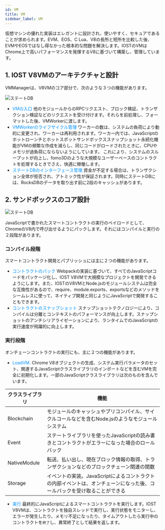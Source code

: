 ```yaml
---
id: VM
title: VM
sidebar_label: VM
---
```


仮想マシンの優れた実装はエレガントに設計され、使いやすく、セキュアであることが求められます。EVM、EOS、C Lua、V8の長所と短所を比較した後、EVMやEOSではなし得なかった根本的な問題を解決します。IOSTのVMはChrome上で高いパフォーマンスを発揮するV8に基づいて構築し、管理しています。

## 1. IOST V8VMのアーキテクチャと設計

VMManagerは、V8VMのコア部分で、次のような３つの機能があります。

![ステートDB](assets/2-intro-of-iost/VM/V8VM.png)
* <font color="#0092ff">VMの入口 </font>他のモジュールからのRPCリクエスト、ブロック検証、トランザクション検証などのリクエストを受け付けます。それらを前処理し、フォーマットした後、VMWorkerに渡します。
* <font color="#0092ff">VMWorkerのライフサイクル管理 </font>ワーカーの数は、システムの負荷により動的に変更され、ワーカーは再利用されます。ワーカー内では、JavaScriptのホットローンチとホットスポットサンドボックススナップショット永続化機能がVMの頻繁な作成を減らし、同じコードがロードされたときに、CPUやメモリが過負荷にならないようにしています。 これにより、システムのスループットが向上し、fomo3Dのような大規模なユーザーベースのコントラクトを処理するときでさえ、快適に稼働します。
* <font color="#0092ff">ステートDBのインターフェース管理 </font>資金が不足する場合は、トランザクション全体が拒否され、アトミック性が保証されます。同時にステートDBには、RocksDBのデータを取り出す前に2段のキャッシュがあります。

## 2. サンドボックスのコア設計

![ステートDB](assets/2-intro-of-iost/VM/sandbox.png)

JavaScriptで書かれたスマートコントラクトの実行のペイロードとして、ChromeのV8内で呼び出せるようにパックします。それにはコンパイルと実行の２段階があります。

### コンパイル段階

スマートコントラクト開発とパブリッシュには主に２つの機能があります。

* <font color="#0092ff">コントラクトのパック </font>Webpackの実装に基づいて、すべてのJavaScriptコードをパッケージ化し、IOST V8VMで大規模なプロジェクトを開発できるようにします。また、IOSTのV8VMとNode.jsのモジュールシステムは完全な互換性があるので、require、module.exports、exportsなどのメソッドをシームレスに使って、ネイティブ開発と同じようにJavaScriptで開発することもできます。
* <font color="#0092ff">コントラクトのスナップショット </font>スナップショットテクノロジーにより、コンパイルは分離とコンテキストのパフォーマンスが向上します。スナップショットのアンチシリアライゼーションにより、ランタイムでのJavaScriptの実行速度が飛躍的に向上します。

### 実行段階

オンチェーンコントラクトの実行にも、主に２つの機能があります。

* <font color="#0092ff">LoadVM. </font>Chrome V8オブジェクトの生成、システム実行パラメータのセット、関連するJavaScriptクラスライブラリのインポートなどを含むVMを完全に初期化します。一部のJavaScriptクラスライブラリは次のものを含んでいます。

| クラスライブラリ          | 機能   |
| --------     | -----  |
| Blockchain   | モジュールのキャッシュやプリコンパイル、サイクルコールなどを含むNode.jsのようなモジュールシステム|
| Event        | ステートライブラリを使ったJavaScriptの読み書きとコントラクトがエラーになった場合のロールバック|
| NativeModule | 転送、払い出し、現在ブロック情報の取得、トランザクションなどのブロックチェーン関連の関数|
| Storage      | イベントの実装。JavaScriptによるコントラクトの内部イベントは、オンチェーンになった後、コールバックを受け取ることができる|

* <font color="#0092ff">実行 </font>最終的にJavaScriptによるスマートコントラクトを実行します。IOST V8VMは、コントラクトを独自スレッドで実行し、実行状態をモニターし、エラーが発生したり、メモリ不足になったり、タイムアウトしたら実行中のコントラクトを`終了`し、異常終了として結果を返します。

